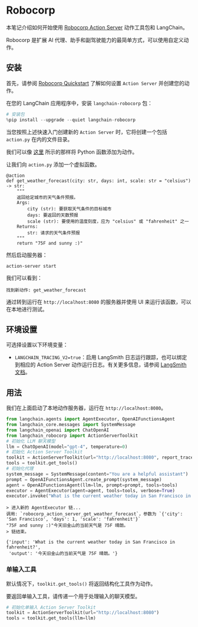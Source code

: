 # Robocorp

本笔记介绍如何开始使用 [Robocorp Action Server](https://github.com/robocorp/robocorp) 动作工具包和 LangChain。

Robocorp 是扩展 AI 代理、助手和副驾驶能力的最简单方式，可以使用自定义动作。

## 安装

首先，请参阅 [Robocorp Quickstart](https://github.com/robocorp/robocorp#quickstart) 了解如何设置 `Action Server` 并创建您的动作。

在您的 LangChain 应用程序中，安装 `langchain-robocorp` 包：

```python
# 安装包
%pip install --upgrade --quiet langchain-robocorp
```

当您按照上述快速入门创建新的 `Action Server` 时，它将创建一个包括 `action.py` 在内的文件目录。

我们可以像 [这里](https://github.com/robocorp/robocorp/tree/master/actions#describe-your-action) 所示的那样将 Python 函数添加为动作。

让我们向 `action.py` 添加一个虚拟函数。

```
@action
def get_weather_forecast(city: str, days: int, scale: str = "celsius") -> str:
    """
    返回给定城市的天气条件预报。
    Args:
        city (str): 要获取天气条件的目标城市
        days: 要返回的天数预报
        scale (str): 要使用的温度刻度，应为 "celsius" 或 "fahrenheit" 之一
    Returns:
        str: 请求的天气条件预报
    """
    return "75F and sunny :)"
```

然后启动服务器：

```
action-server start
```

我们可以看到：

```
找到新动作: get_weather_forecast
```

通过转到运行在 `http://localhost:8080` 的服务器并使用 UI 来运行该函数，可以在本地进行测试。

## 环境设置

可选择设置以下环境变量：

- `LANGCHAIN_TRACING_V2=true`：启用 LangSmith 日志运行跟踪，也可以绑定到相应的 Action Server 动作运行日志。有关更多信息，请参阅 [LangSmith 文档](https://docs.smith.langchain.com/tracing#log-runs)。

## 用法

我们在上面启动了本地动作服务器，运行在 `http://localhost:8080`。

```python
from langchain.agents import AgentExecutor, OpenAIFunctionsAgent
from langchain_core.messages import SystemMessage
from langchain_openai import ChatOpenAI
from langchain_robocorp import ActionServerToolkit
# 初始化 LLM 聊天模型
llm = ChatOpenAI(model="gpt-4", temperature=0)
# 初始化 Action Server Toolkit
toolkit = ActionServerToolkit(url="http://localhost:8080", report_trace=True)
tools = toolkit.get_tools()
# 初始化代理
system_message = SystemMessage(content="You are a helpful assistant")
prompt = OpenAIFunctionsAgent.create_prompt(system_message)
agent = OpenAIFunctionsAgent(llm=llm, prompt=prompt, tools=tools)
executor = AgentExecutor(agent=agent, tools=tools, verbose=True)
executor.invoke("What is the current weather today in San Francisco in fahrenheit?")
```

```output
> 进入新的 AgentExecutor 链...
调用: `robocorp_action_server_get_weather_forecast`，参数为 `{'city': 'San Francisco', 'days': 1, 'scale': 'fahrenheit'}`
"75F and sunny :)"今天旧金山的当前天气是 75F 晴朗。
> 链结束。
```

```output
{'input': 'What is the current weather today in San Francisco in fahrenheit?',
 'output': '今天旧金山的当前天气是 75F 晴朗。'}
```

### 单输入工具

默认情况下，`toolkit.get_tools()` 将返回结构化工具作为动作。

要返回单输入工具，请传递一个用于处理输入的聊天模型。

```python
# 初始化单输入 Action Server Toolkit
toolkit = ActionServerToolkit(url="http://localhost:8080")
tools = toolkit.get_tools(llm=llm)
```